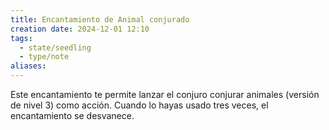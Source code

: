 ```yaml
---
title: Encantamiento de Animal conjurado
creation date: 2024-12-01 12:10
tags:
  - state/seedling
  - type/note
aliases:
---
```

Este encantamiento te permite lanzar el conjuro conjurar animales (versión de nivel 3) como acción. Cuando lo hayas usado tres veces, el encantamiento se desvanece.